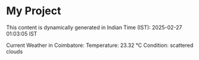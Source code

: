 # My Project

This content is dynamically generated in Indian Time (IST): 2025-02-27 01:03:05 IST


Current Weather in Coimbatore:
Temperature: 23.32 °C
Condition: scattered clouds
